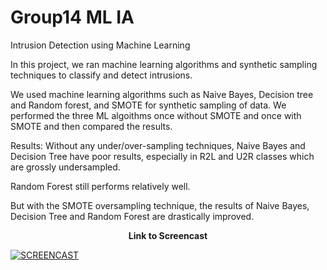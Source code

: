 # Group14 ML IA
Intrusion Detection using Machine Learning

In this project, we ran machine learning algorithms and synthetic sampling techniques to classify and detect intrusions.

We used machine learning algorithms such as Naive Bayes, Decision tree and Random forest, and SMOTE for synthetic sampling of data. We performed the three ML algoithms once without
SMOTE and once with SMOTE and then compared the results.

Results:
Without any under/over-sampling techniques, Naive Bayes and Decision Tree have poor results, especially in R2L and U2R classes which are grossly undersampled.

Random Forest still performs relatively well.

But with the SMOTE oversampling technique, the results of Naive Bayes, Decision Tree and Random Forest are drastically improved.

<p align=center>
<b>Link to Screencast</b></p>

[![SCREENCAST](https://drive.google.com/uc?export=view&id=1kjWbyt5i4AmmA7bUL-KmsMyGqPZatHD8)](https://drive.google.com/file/d/1DYpbLb7piYlHDaf9tM1W2UY7bTM3JTrE/view?usp=sharing)
